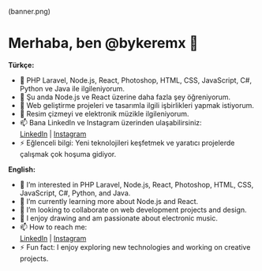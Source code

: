 (banner.png)
# Merhaba, ben @bykeremx 👋

**Türkçe:**
- 👀 PHP Laravel, Node.js, React, Photoshop, HTML, CSS, JavaScript, C#, Python ve Java ile ilgileniyorum.
- 🌱 Şu anda Node.js ve React üzerine daha fazla şey öğreniyorum.
- 💞️ Web geliştirme projeleri ve tasarımla ilgili işbirlikleri yapmak istiyorum.
- 🎨 Resim çizmeyi ve elektronik müzikle ilgileniyorum.
- 📫 Bana LinkedIn ve Instagram üzerinden ulaşabilirsiniz:  
  [LinkedIn](https://www.linkedin.com/in/kerem-mutlu-815499271/) | [Instagram](https://www.instagram.com/kkeremutluk)
- ⚡ Eğlenceli bilgi: Yeni teknolojileri keşfetmek ve yaratıcı projelerde çalışmak çok hoşuma gidiyor.

**English:**
- 👀 I’m interested in PHP Laravel, Node.js, React, Photoshop, HTML, CSS, JavaScript, C#, Python, and Java.
- 🌱 I’m currently learning more about Node.js and React.
- 💞️ I’m looking to collaborate on web development projects and design.
- 🎨 I enjoy drawing and am passionate about electronic music.
- 📫 How to reach me:  
  [LinkedIn](https://www.linkedin.com/in/yourprofile) | [Instagram](https://www.instagram.com/yourprofile)
- ⚡ Fun fact: I enjoy exploring new technologies and working on creative projects.
